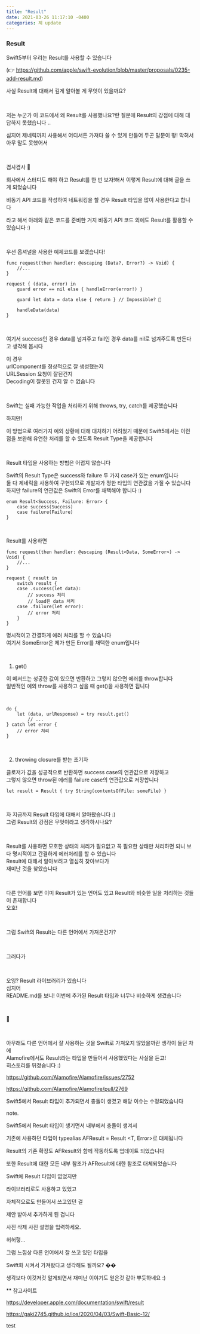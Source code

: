 ```yaml
---
title: "Result"
date: 2021-03-26 11:17:10 -0400
categories: 졔 update
---
```



### Result


Swift5부터 우리는 Result를 사용할 수 있습니다

(👉 https://github.com/apple/swift-evolution/blob/master/proposals/0235-add-result.md)


사실 Result에 대해서 깊게 알아볼 게 무엇이 있을까요?

<br>

저는 누군가 이 코드에서 왜 Result를 사용했나요?란 질문에 Result의 강점에 대해 대답하지 못했습니다 ..



심지어 제네릭까지 사용해서 어디서든 가져다 쓸 수 있게 만들어 두곤 말문이 뙇! 막혀서 아무 말도 못했어서

<br>

겸사겸사 👀

회사에서 스터디도 해야 하고 Result를 한 번 보자!해서 이렇게 Result에 대해 글을 쓰게 되었습니다

비동기 API 코드를 작성하여 네트워킹을 할 경우 Result 타입을 많이 사용한다고 합니다

라고 해서 아래와 같은 코드를 준비한 거지 비동기 API 코드 외에도 Result를 활용할 수 있습니다 :)


<br>

우선 옵셔널을 사용한 예제코드를 보겠습니다!


```
func request(then handler: @escaping (Data?, Error?) -> Void) {
    //...
}
```

```
request { (data, error) in
    guard error == nil else { handleError(error!) }
    
    guard let data = data else { return } // Impossible? 🤔
    
    handleData(data)
}
```

<br>

여기서 success인 경우 data를 넘겨주고 fail인 경우 data를 nil로 넘겨주도록 만든다고 생각해 봅시다


이 경우
<br>
urlComponent를 정상적으로 잘 생성했는지
<br>
URLSession 요청이 잘된건지
<br>
Decoding이 잘못된 건지 알 수 없습니다

<br>

Swift는 실패 가능한 작업을 처리하기 위해 throws, try, catch를 제공했습니다

하지만!

이 방법으로 여러가지 예외 상황에 대해 대처하기 어려웠기 때문에 Swift5에서는 이런 점을 보완해 유연한 처리를 할 수 있도록 Result Type을 제공합니다

<br>

Result 타입을 사용하는 방법은 어렵지 않습니다


Swift의 Result Type은 success와 failure 두 가지 case가 있는 enum입니다
<br>
둘 다 제네릭을 사용하여 구현되므로 개발자가 정한 타입의 연관값을 가질 수 있습니다
<br>
하지만 failure의 연관값은 Swift의 Error를 채택해야 합니다 :)

```
enum Result<Success, Failure: Error> { 
	case success(Success) 
	case failure(Failure)
}
```

<br>

Result를 사용하면

```
func request(then handler: @escaping (Result<Data, SomeError>) -> Void) {
    //...
}

request { result in
    switch result {
    case .success(let data):
        // success 처리
        // load된 data 처리
    case .failure(let error):
        // error 처리
    }
}
```

명시적이고 간결하게 에러 처리를 할 수 있습니다
<br>
여기서 SomeError은 제가 만든 Error를 채택한 enum입니다

<br>

1. get()

이 메서드는 성공한 값이 있으면 반환하고 그렇지 않으면 에러를 throw합니다
<br>
일반적인 예외 throw를 사용하고 싶을 때 get()을 사용하면 됩니다

<br>

```
do {
    let (data, urlResponse) = try result.get()
		// ...
} catch let error {
    // error 처리
}
```

<br>

2. throwing closure를 받는 초기자


클로저가 값을 성공적으로 반환하면 success case의 연관값으로 저장하고
<br>
그렇지 않으면 throw된 에러를 failure case의 연관값으로 저장합니다


```
let result = Result { try String(contentsOfFile: someFile) }
```

<br>


자 지금까지 Result 타입에 대해서 알아봤습니다 :)
<br>
그럼 Result의 강점은 무엇이라고 생각하시나요?

<br>

Result를 사용하면 모호한 상태의 처리가 필요없고 꼭 필요한 상태만 처리하면 되니 보다 명시적이고 간결하게 에러처리를 할 수 있습니다
<br>
Result에 대해서 알아보려고 열심히 찾아보다가
<br>
재미난 것을 찾았습니다

<br>

다른 언어를 보면 이미 Result가 있는 언어도 있고 Result와 비슷한 일을 처리하는 것들이 존재합니다
<br>
오호!

<br>

그럼 Swift의 Result는 다른 언어에서 가져온건가?

<br>


그러다가

<br>

오잉? Result 라이브러리가 있습니다
<br>
심지어
<br>
README.md를 보니! 이번에 추가된 Result 타입과 너무나 비슷하게 생겼습니다

<br>

👀

<br>

아무래도 다른 언어에서 잘 사용하는 것을 Swift로 가져오지 않았을까란 생각이 들던 차에
<br>
Alamofire에서도 Result라는 타입을 만들어서 사용했었다는 사실을 듣고!
<br>
히스토리를 뒤졌습니다 :)



https://github.com/Alamofire/Alamofire/issues/2752

https://github.com/Alamofire/Alamofire/pull/2769


Swift5에서 Result 타입이 추가되면서 충돌이 생겼고 해당 이슈는 수정되었습니다


note.

Swift5에서 Result 타입이 생기면서 내부에서 충돌이 생겨서

기존에 사용하던 타입이 typealias AFResult <T> = Result <T, Error>로 대체됩니다

Result의 기존 확장도 AFResult와 함께 작동하도록 업데이트 되었습니다

또한 Result에 대한 모든 내부 참조가 AFResult에 대한 참조로 대체되었습니다




Swift에 Result 타입이 없었지만

라이브러리로도 사용하고 있었고

자체적으로도 만들어서 쓰고있던 걸

제안 받아서 추가하게 된 겁니다




사진 삭제
사진 설명을 입력하세요.


허허헣...

그럼 느낌상 다른 언어에서 잘 쓰고 있던 타입을

Swift화 시켜서 가져왔다고 생각해도 될까요? ��



생각보다 이것저것 알게되면서 재미난 이야기도 얻은것 같아 뿌듯하네요 :)




** 참고사이트

https://developer.apple.com/documentation/swift/result

https://gaki2745.github.io/ios/2020/04/03/Swift-Basic-12/

test

